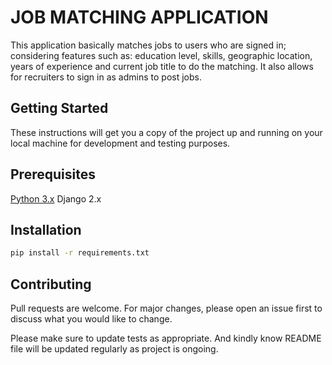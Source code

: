 # JOB MATCHING APPLICATION

This application basically matches jobs to users who are signed in; considering features such as:
education level, skills, geographic location, years of experience and current job title to do the matching. It also allows for 
recruiters to sign in as admins to post jobs.

## Getting Started
These instructions will get you a copy of the project up and running on your local machine
for development and testing purposes.

## Prerequisites
[Python 3.x](https://www.python.org/downloads/)
Django 2.x

## Installation
```bash
pip install -r requirements.txt
```

## Contributing
Pull requests are welcome. For major changes, please open an issue first to discuss what you would like to change.

Please make sure to update tests as appropriate. And kindly know README file will be updated regularly as project is ongoing.
